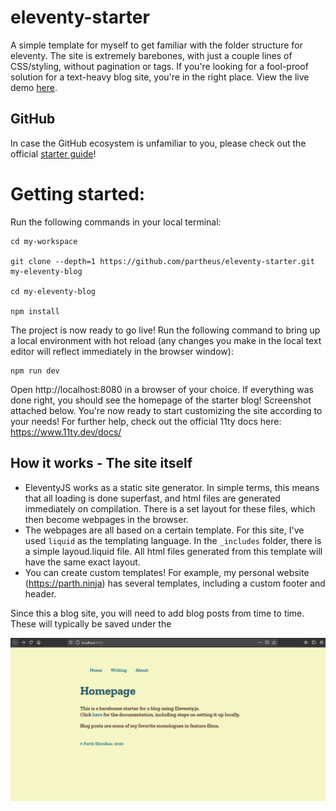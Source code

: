 # eleventy-starter
A simple template for myself to get familiar with the folder structure for eleventy. The site is extremely barebones, with just a couple lines of CSS/styling, without pagination or tags. If you're looking for a fool-proof solution for a text-heavy blog site, you're in the right place. View the live demo [here](https://eleventy-barebones-starter.netlify.app/).

## GitHub
In case the GitHub ecosystem is unfamiliar to you, please check out the official [starter guide](https://guides.github.com/activities/hello-world/)! 

# Getting started:
Run the following commands in your local terminal:

    cd my-workspace
    
    git clone --depth=1 https://github.com/partheus/eleventy-starter.git my-eleventy-blog
    
    cd my-eleventy-blog
    
    npm install

The project is now ready to go live! Run the following command to bring up a local environment with hot reload (any changes you make in the local text editor will reflect immediately in the browser window):

    npm run dev
    
Open http://localhost:8080 in a browser of your choice. If everything was done right, you should see the homepage of the starter blog! Screenshot attached below. You're now ready to start customizing the site according to your needs! For further help, check out the official 11ty docs here: https://www.11ty.dev/docs/

## How it works - The site itself

- EleventyJS works as a static site generator. In simple terms, this means that all loading is done superfast, and html files are generated immediately on compilation. There is a set layout for these files, which then become webpages in the browser. 
- The webpages are all based on a certain template. For this site, I've used `liquid` as the templating language. In the `_includes` folder, there is a simple layoud.liquid file. All html files generated from this template will have the same exact layout.
- You can create custom templates! For example, my personal website (https://parth.ninja) has several templates, including a custom footer and header. 

Since this a blog site, you will need to add blog posts from time to time. These will typically be saved under the 

![](/img/screenshot.png)
